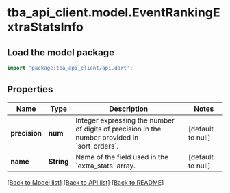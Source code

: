 # tba_api_client.model.EventRankingExtraStatsInfo

## Load the model package

```dart
import 'package:tba_api_client/api.dart';
```

## Properties

| Name          | Type       | Description                                                                                             | Notes             |
| ------------- | ---------- | ------------------------------------------------------------------------------------------------------- | ----------------- |
| **precision** | **num**    | Integer expressing the number of digits of precision in the number provided in &#x60;sort_orders&#x60;. | [default to null] |
| **name**      | **String** | Name of the field used in the &#x60;extra_stats&#x60; array.                                            | [default to null] |

[[Back to Model list]](../README.md#documentation-for-models) [[Back to API list]](../README.md#documentation-for-api-endpoints) [[Back to README]](../README.md)
